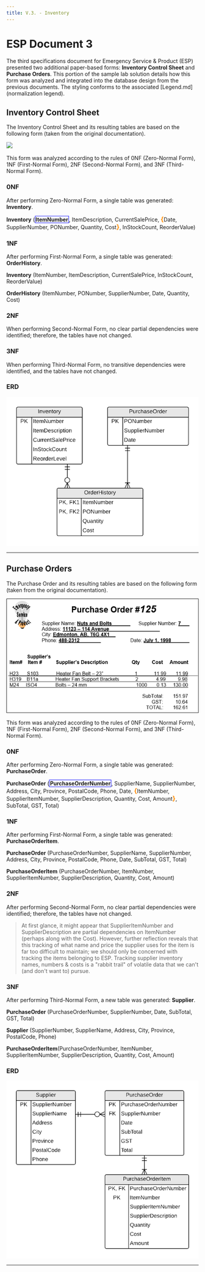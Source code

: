 ```yaml
---
title: V.3. - Inventory
---
```

# ESP Document 3

The third specifications document for Emergency Service & Product (ESP) presented two additional paper-based forms: **Inventory Control Sheet** and **Purchase Orders**. This portion of the sample lab solution details how this form was analyzed and integrated into the database design from the previous documents. The styling conforms to the associated [Legend.md](normalization legend).

## Inventory Control Sheet

The Inventory Control Sheet and its resulting tables are based on the following form (taken from the original documentation).

![](./ESP-3-Inventory_Control-View.png)

This form was analyzed according to the rules of 0NF (Zero-Normal Form), 1NF (First-Normal Form), 2NF (Second-Normal Form), and 3NF (Third-Normal Form).

### 0NF

After performing Zero-Normal Form, a single table was generated: **Inventory**.

**Inventory** (<b class="pk">ItemNumber</b>, ItemDescription, CurrentSalePrice, <b class="rg">{</b>Date, SupplierNumber, PONumber, Quantity, Cost<b class="rg">}</b>,  InStockCount, ReorderValue)

### 1NF

After performing First-Normal Form, a single table was generated: **OrderHistory**.

**Inventory** (ItemNumber, ItemDescription, CurrentSalePrice, InStockCount, ReorderValue)

**OrderHistory** (ItemNumber, PONumber, SupplierNumber, Date, Quantity, Cost)

### 2NF

When performing Second-Normal Form, no clear partial dependencies were identified; therefore, the tables have not changed.

### 3NF

When performing Third-Normal Form, no transitive dependencies were identified, and the tables have not changed.

### ERD
![](ESP-3-ERD-Inventory-Control-View.png)


----

## Purchase Orders

The Purchase Order and its resulting tables are based on the following form (taken from the original documentation).

![](./ESP-3-Purchase-Orders-View.png)

This form was analyzed according to the rules of 0NF (Zero-Normal Form), 1NF (First-Normal Form), 2NF (Second-Normal Form), and 3NF (Third-Normal Form).

### 0NF

After performing Zero-Normal Form, a single table was generated: **PurchaseOrder**.

**PurchaseOrder** (<b class="pk">PurchaseOrderNumber</b>, SupplierName, SupplierNumber, Address, City, Province, PostalCode, Phone, Date, <b class="rg">{</b>ItemNumber, SupplierItemNumber, SupplierDescription, Quantity, Cost, Amount<b class="rg">}</b>,  SubTotal, GST, Total)

### 1NF

After performing First-Normal Form, a single table was generated: **PurchaseOrderItem**.

**PurchaseOrder** (PurchaseOrderNumber, SupplierName, SupplierNumber, Address, City, Province, PostalCode, Phone, Date, SubTotal, GST, Total)

**PurchaseOrderItem** (PurchaseOrderNumber, ItemNumber, SupplierItemNumber, SupplierDescription, Quantity, Cost, Amount)

### 2NF

After performing Second-Normal Form, no clear partial dependencies were identified; therefore, the tables have not changed.

> At first glance, it might appear that SupplierItemNumber and SupplierDescription are partial dependencies on ItemNumber (perhaps along with the Cost). However, further reflection reveals that this tracking of what name and price the supplier uses for the item is far too difficult to maintain; we should only be concerned with tracking the items belonging to ESP.
> Tracking supplier inventory names, numbers & costs is a "rabbit trail" of volatile data that we can't (and don't want to) pursue.

### 3NF

After performing Third-Normal Form, a new table was generated: **Supplier**.

**PurchaseOrder** (PurchaseOrderNumber, SupplierNumber, Date, SubTotal, GST, Total)

**Supplier** (SupplierNumber, SupplierName, Address, City, Province, PostalCode, Phone)

**PurchaseOrderItem**(PurchaseOrderNumber, ItemNumber, SupplierItemNumber, SupplierDescription, Quantity, Cost, Amount)

### ERD

![](ESP-3-ERD-Purchase-Orders-View.png)



----

<style type="text/css">
.pk {
    font-weight: bold;
    display: inline-block;
    border: solid thin blue;
    padding: 0 1px;
}
.fk {
    color: green;
    font-style: italic;
    text-decoration: wavy underline green;    
}
.rg {
    color: darkorange;
    font-size: 1.2em;
    font-weight: bold;
}
.note {
    font-weight: bold;
    color: brown;
    font-size: 1.1em;
}
</style>
